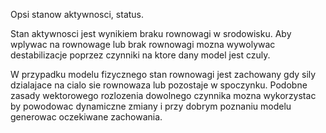 Opsi stanow aktywnosci, status.


Stan aktywnosci jest wynikiem braku rownowagi w srodowisku.
Aby wplywac na rownowage lub brak rownowagi mozna wywolywac destabilizacje poprzez czynniki na ktore dany model jest czuly.

W przypadku modelu fizycznego stan rownowagi jest zachowany gdy sily dzialajace na cialo sie rownowaza lub pozostaje w spoczynku.
Podobne zasady wektorowego rozlozenia dowolnego czynnika mozna wykorzystac by powodowac dynamiczne zmiany i przy dobrym poznaniu modelu 
generowac oczekiwane zachowania.
